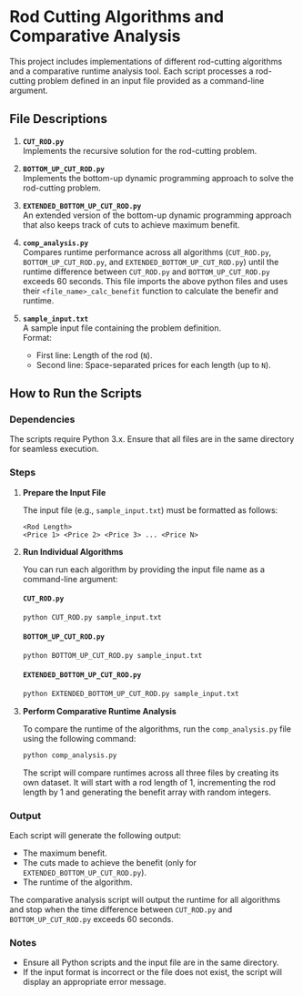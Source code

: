 
# Rod Cutting Algorithms and Comparative Analysis

This project includes implementations of different rod-cutting algorithms and a comparative runtime analysis tool. Each script processes a rod-cutting problem defined in an input file provided as a command-line argument.

## File Descriptions

1. **`CUT_ROD.py`**  
   Implements the recursive solution for the rod-cutting problem.

2. **`BOTTOM_UP_CUT_ROD.py`**  
   Implements the bottom-up dynamic programming approach to solve the rod-cutting problem.

3. **`EXTENDED_BOTTOM_UP_CUT_ROD.py`**  
   An extended version of the bottom-up dynamic programming approach that also keeps track of cuts to achieve maximum benefit.

4. **`comp_analysis.py`**  
   Compares runtime performance across all algorithms (`CUT_ROD.py`, `BOTTOM_UP_CUT_ROD.py`, and `EXTENDED_BOTTOM_UP_CUT_ROD.py`) until the runtime difference between `CUT_ROD.py` and `BOTTOM_UP_CUT_ROD.py` exceeds 60 seconds. This file imports the above python files and uses their `<file_name>_calc_benefit` function to calculate the benefir and runtime.

5. **`sample_input.txt`**  
   A sample input file containing the problem definition.  
   Format:
   - First line: Length of the rod (`N`).
   - Second line: Space-separated prices for each length (up to `N`).

## How to Run the Scripts

### Dependencies

The scripts require Python 3.x. Ensure that all files are in the same directory for seamless execution.

### Steps

1. **Prepare the Input File**

   The input file (e.g., `sample_input.txt`) must be formatted as follows:

   ```
   <Rod Length>
   <Price 1> <Price 2> <Price 3> ... <Price N>
   ```

2. **Run Individual Algorithms**

   You can run each algorithm by providing the input file name as a command-line argument:

   #### `CUT_ROD.py`
   ```bash
   python CUT_ROD.py sample_input.txt
   ```

   #### `BOTTOM_UP_CUT_ROD.py`
   ```bash
   python BOTTOM_UP_CUT_ROD.py sample_input.txt
   ```

   #### `EXTENDED_BOTTOM_UP_CUT_ROD.py`
   ```bash
   python EXTENDED_BOTTOM_UP_CUT_ROD.py sample_input.txt
   ```

3. **Perform Comparative Runtime Analysis**

   To compare the runtime of the algorithms, run the `comp_analysis.py` file using the following command:

   ```bash
   python comp_analysis.py
   ```

   The script will compare runtimes across all three files by creating its own dataset. It will start with a rod length of 1, incrementing the rod length by 1 and generating the benefit array with random integers.

### Output

Each script will generate the following output:

- The maximum benefit.
- The cuts made to achieve the benefit (only for `EXTENDED_BOTTOM_UP_CUT_ROD.py`).
- The runtime of the algorithm.

The comparative analysis script will output the runtime for all algorithms and stop when the time difference between `CUT_ROD.py` and `BOTTOM_UP_CUT_ROD.py` exceeds 60 seconds.

### Notes

- Ensure all Python scripts and the input file are in the same directory.
- If the input format is incorrect or the file does not exist, the script will display an appropriate error message.
